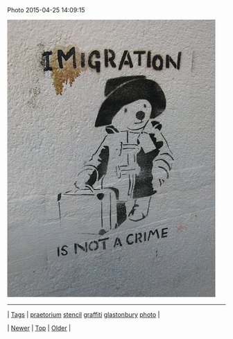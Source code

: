 <!--
title: Photo 2015-04-25 14
date: 2020-06-28T15:27:00.075Z
tags: praetorium, stencil, graffiti, glastonbury, photo
-->


Photo 2015-04-25 14:09:15

![](117335580984-0.jpg)

<!--BOTTOM-POST-NAVIGATION-->
---

| [Tags](tags.md) | [praetorium](tag-praetorium.md) [stencil](tag-stencil.md) [graffiti](tag-graffiti.md) [glastonbury](tag-glastonbury.md) [photo](tag-photo.md) |

| [Newer](117328749639.md) | [Top](index.md) | [Older](117356966354.md) |